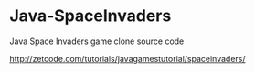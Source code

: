 # Java-SpaceInvaders
Java Space Invaders game clone source code 


http://zetcode.com/tutorials/javagamestutorial/spaceinvaders/
